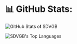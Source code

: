 # 📊 GitHub Stats:
<picture>
  <source
    srcset="https://github-readme-stats.vercel.app/api?username=SDVGB&show_icons=true&bg_color=00000000&locale=es&hide_title=true&ring_color=ee6fec&rank_icon=github&icon_color=ee6fec&text_color=FFFFFF"
    media="(prefers-color-scheme: dark)"
  />
  <source
    srcset="https://github-readme-stats.vercel.app/api?username=SDVGB&show_icons=true&bg_color=00000000&locale=es&hide_title=true&ring_color=ee6fec&rank_icon=github&icon_color=ee6fec&text_color=000000"
    media="(prefers-color-scheme: light), (prefers-color-scheme: no-preference)"
  />
  <img
    src="https://github-readme-stats.vercel.app/api?username=SDVGB&show_icons=true"
    alt="GitHub Stats of SDVGB"
  />
</picture>

![SDVGB's Top Languages](https://github-readme-stats.vercel.app/api/top-langs/?username=SDVGB&theme=vue-dark&show_icons=true&hide_border=true&layout=compact)


